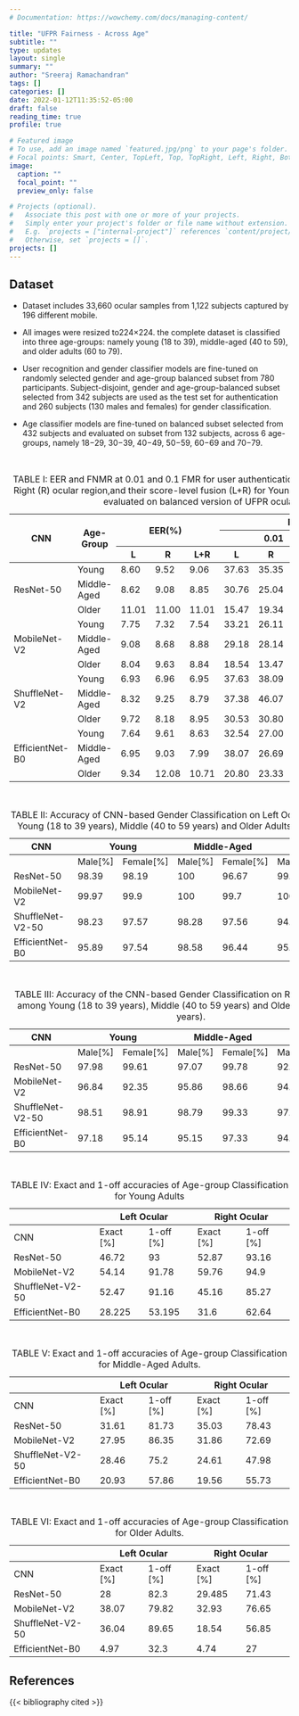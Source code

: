 ```yaml
---
# Documentation: https://wowchemy.com/docs/managing-content/

title: "UFPR Fairness - Across Age"
subtitle: ""
type: updates
layout: single
summary: ""
author: "Sreeraj Ramachandran"
tags: []
categories: []  
date: 2022-01-12T11:35:52-05:00
draft: false
reading_time: true
profile: true

# Featured image
# To use, add an image named `featured.jpg/png` to your page's folder.
# Focal points: Smart, Center, TopLeft, Top, TopRight, Left, Right, BottomLeft, Bottom, BottomRight.
image:
  caption: ""
  focal_point: ""
  preview_only: false

# Projects (optional).
#   Associate this post with one or more of your projects.
#   Simply enter your project's folder or file name without extension.
#   E.g. `projects = ["internal-project"]` references `content/project/deep-learning/index.md`.
#   Otherwise, set `projects = []`.
projects: []
---
```


## Dataset
- Dataset includes 33,660 ocular samples from 1,122 subjects captured by 196 different mobile.

- All images were resized to224×224. the complete dataset is classified into three age-groups: namely young (18 to 39), middle-aged (40 to 59), and older adults (60 to 79).

- User recognition and gender classifier models are fine-tuned on randomly selected gender and age-group balanced subset from 780 participants. Subject-disjoint, gender and age-group-balanced subset selected from 342 subjects are used as the test set for authentication and 260 subjects (130 males and females) for gender classification.

- Age classifier models are fine-tuned on balanced subset selected from 432 subjects and evaluated on subset from 132 subjects, across 6 age-groups, namely 18−29, 30−39, 40−49, 50−59, 60−69 and 70−79.

<br>
<link rel="stylesheet" href="https://cdn.jsdelivr.net/npm/bootstrap@4.0.0/dist/css/bootstrap.min.css" integrity="sha384-Gn5384xqQ1aoWXA+058RXPxPg6fy4IWvTNh0E263XmFcJlSAwiGgFAW/dAiS6JXm" crossorigin="anonymous">


<table class="table text-center table-mod">
<caption class="text-center">TABLE I: EER and FNMR at 0.01 and 0.1 FMR for user authentication using CNN models for Left (L), Right (R) ocular region,and their score-level fusion (L+R) for Young, Middle-Aged and Older adults evaluated on balanced version of UFPR ocular datasets.</caption>
<thead>
  <tr>
    <th class="tg-9wq8" rowspan="3">CNN<br></th>
    <th class="tg-9wq8" rowspan="3">Age-Group<br></th>
    <th class="tg-9wq8" colspan="3" rowspan="2">EER(%)&nbsp;&nbsp;</th>
    <th class="tg-9wq8" colspan="6">FNMR(%) @ FMR</th>
  </tr>
  <tr>
    <th class="tg-kyy7" colspan="3">0.01</th>
    <th class="tg-kyy7" colspan="3">0.1</th>
  </tr>
  <tr>
    <th class="tg-c3ow">L</th>
    <th class="tg-c3ow">R</th>
    <th class="tg-c3ow">L+R</th>
    <th class="tg-c3ow">L</th>
    <th class="tg-c3ow">R</th>
    <th class="tg-c3ow">L+R</th>
    <th class="tg-c3ow">L</th>
    <th class="tg-c3ow">R</th>
    <th class="tg-c3ow">L+R</th>
  </tr>
</thead>
<tbody>
  <tr>
    <td class="tg-kyy7" rowspan="3">ResNet-50</td>
    <td class="tg-abip">Young</td>
    <td class="tg-abip">8.60</td>
    <td class="tg-abip">9.52</td>
    <td class="tg-abip">9.06</td>
    <td class="tg-abip">37.63</td>
    <td class="tg-abip">35.35</td>
    <td class="tg-abip">36.49</td>
    <td class="tg-abip">53.74</td>
    <td class="tg-abip">54.03</td>
    <td class="tg-abip">53.89</td>
  </tr>
  <tr>
    <td class="tg-c3ow">Middle-Aged</td>
    <td class="tg-c3ow">8.62</td>
    <td class="tg-c3ow">9.08</td>
    <td class="tg-c3ow">8.85</td>
    <td class="tg-c3ow">30.76</td>
    <td class="tg-c3ow">25.04</td>
    <td class="tg-c3ow">27.9</td>
    <td class="tg-c3ow">52.23</td>
    <td class="tg-c3ow">48.55</td>
    <td class="tg-c3ow">50.39</td>
  </tr>
  <tr>
    <td class="tg-abip">Older</td>
    <td class="tg-abip">11.01</td>
    <td class="tg-abip">11.00</td>
    <td class="tg-abip">11.01</td>
    <td class="tg-abip">15.47</td>
    <td class="tg-abip">19.34</td>
    <td class="tg-abip">17.405</td>
    <td class="tg-abip">30.67</td>
    <td class="tg-abip">30.67</td>
    <td class="tg-abip">30.67</td>
  </tr>
  <tr>
    <td class="tg-9wq8" rowspan="3">MobileNet-V2</td>
    <td class="tg-c3ow">Young</td>
    <td class="tg-c3ow">7.75</td>
    <td class="tg-c3ow">7.32</td>
    <td class="tg-c3ow">7.54</td>
    <td class="tg-c3ow">33.21</td>
    <td class="tg-c3ow">26.11</td>
    <td class="tg-c3ow">29.66</td>
    <td class="tg-c3ow">51.61</td>
    <td class="tg-c3ow">48.28</td>
    <td class="tg-c3ow">49.95</td>
  </tr>
  <tr>
    <td class="tg-abip">Middle-Aged</td>
    <td class="tg-abip">9.08</td>
    <td class="tg-abip">8.68</td>
    <td class="tg-abip">8.88</td>
    <td class="tg-abip">29.18</td>
    <td class="tg-abip">28.14</td>
    <td class="tg-abip">28.66</td>
    <td class="tg-abip">51.17</td>
    <td class="tg-abip">51.31</td>
    <td class="tg-abip">51.24</td>
  </tr>
  <tr>
    <td class="tg-c3ow">Older</td>
    <td class="tg-c3ow">8.04</td>
    <td class="tg-c3ow">9.63</td>
    <td class="tg-c3ow">8.84</td>
    <td class="tg-c3ow">18.54</td>
    <td class="tg-c3ow">13.47</td>
    <td class="tg-c3ow">16.005</td>
    <td class="tg-c3ow">39.47</td>
    <td class="tg-c3ow">36.00</td>
    <td class="tg-c3ow">37.74</td>
  </tr>
  <tr>
    <td class="tg-kyy7" rowspan="3">ShuffleNet-V2</td>
    <td class="tg-abip">Young</td>
    <td class="tg-abip">6.93</td>
    <td class="tg-abip">6.96</td>
    <td class="tg-abip">6.95</td>
    <td class="tg-abip">37.63</td>
    <td class="tg-abip">38.09</td>
    <td class="tg-abip">37.86</td>
    <td class="tg-abip">56.44</td>
    <td class="tg-abip">56.26</td>
    <td class="tg-abip">56.35</td>
  </tr>
  <tr>
    <td class="tg-c3ow">Middle-Aged</td>
    <td class="tg-c3ow">8.32</td>
    <td class="tg-c3ow">9.25</td>
    <td class="tg-c3ow">8.79</td>
    <td class="tg-c3ow">37.38</td>
    <td class="tg-c3ow">46.07</td>
    <td class="tg-c3ow">41.73</td>
    <td class="tg-c3ow">55.08</td>
    <td class="tg-c3ow">61.10</td>
    <td class="tg-c3ow">58.09</td>
  </tr>
  <tr>
    <td class="tg-abip">Older</td>
    <td class="tg-abip">9.72</td>
    <td class="tg-abip">8.18</td>
    <td class="tg-abip">8.95</td>
    <td class="tg-abip">30.53</td>
    <td class="tg-abip">30.80</td>
    <td class="tg-abip">30.67</td>
    <td class="tg-abip">44.93</td>
    <td class="tg-abip">53.47</td>
    <td class="tg-abip">49.20</td>
  </tr>
  <tr>
    <td class="tg-9wq8" rowspan="3">EfficientNet-B0</td>
    <td class="tg-c3ow">Young</td>
    <td class="tg-c3ow">7.64</td>
    <td class="tg-c3ow">9.61</td>
    <td class="tg-c3ow">8.63</td>
    <td class="tg-c3ow">32.54</td>
    <td class="tg-c3ow">27.00</td>
    <td class="tg-c3ow">29.77</td>
    <td class="tg-c3ow">55.40</td>
    <td class="tg-c3ow">48.38</td>
    <td class="tg-c3ow">51.89</td>
  </tr>
  <tr>
    <td class="tg-abip">Middle-Aged</td>
    <td class="tg-abip">6.95</td>
    <td class="tg-abip">9.03</td>
    <td class="tg-abip">7.99</td>
    <td class="tg-abip">38.07</td>
    <td class="tg-abip">26.69</td>
    <td class="tg-abip">32.38</td>
    <td class="tg-abip">49.12</td>
    <td class="tg-abip">49.31</td>
    <td class="tg-abip">49.22</td>
  </tr>
  <tr>
    <td class="tg-c3ow">Older</td>
    <td class="tg-c3ow">9.34</td>
    <td class="tg-c3ow">12.08</td>
    <td class="tg-c3ow">10.71</td>
    <td class="tg-c3ow">20.80</td>
    <td class="tg-c3ow">23.33</td>
    <td class="tg-c3ow">22.065</td>
    <td class="tg-c3ow">39.73</td>
    <td class="tg-c3ow">41.74</td>
    <td class="tg-c3ow">40.74</td>
  </tr>
</tbody>
</table>

<br>

 
<table class="table text-center table-mod">
<caption class="text-center">TABLE II: Accuracy of CNN-based Gender Classification on Left Ocular Region among Young (18 to 39 years), Middle (40
to 59 years) and Older Adults (60 to 79 years).
</caption>
<thead>
  <tr>
    <th class="tg-amwm">CNN</th>
    <th class="tg-amwm" colspan="2">Young</th>
    <th class="tg-amwm" colspan="2">Middle-Aged</th>
    <th class="tg-amwm" colspan="2">Older</th>
  </tr>
</thead>
<tbody>
  <tr>
    <td class="tg-amwm"></td>
    <td class="tg-amwm">Male[%]</td>
    <td class="tg-amwm">Female[%]</td>
    <td class="tg-amwm">Male[%]</td>
    <td class="tg-amwm">Female[%]</td>
    <td class="tg-amwm">Male[%]</td>
    <td class="tg-amwm">Female[%]</td>
  </tr>
  <tr>
    <td class="tg-baqh">ResNet-50</td>
    <td class="tg-baqh">98.39</td>
    <td class="tg-baqh">98.19</td>
    <td class="tg-baqh">100</td>
    <td class="tg-baqh">96.67</td>
    <td class="tg-baqh">99.17</td>
    <td class="tg-baqh">98.06</td>
  </tr>
  <tr>
    <td class="tg-baqh">MobileNet-V2</td>
    <td class="tg-baqh">99.97</td>
    <td class="tg-baqh">99.9</td>
    <td class="tg-baqh">100</td>
    <td class="tg-baqh">99.7</td>
    <td class="tg-baqh">100</td>
    <td class="tg-baqh">100</td>
  </tr>
  <tr>
    <td class="tg-baqh">ShuffleNet-V2-50</td>
    <td class="tg-baqh">98.23</td>
    <td class="tg-baqh">97.57</td>
    <td class="tg-baqh">98.28</td>
    <td class="tg-baqh">97.56</td>
    <td class="tg-baqh">94.76</td>
    <td class="tg-baqh">98.89</td>
  </tr>
  <tr>
    <td class="tg-baqh">EfficientNet-B0</td>
    <td class="tg-baqh">95.89</td>
    <td class="tg-baqh">97.54</td>
    <td class="tg-baqh">98.58</td>
    <td class="tg-baqh">96.44</td>
    <td class="tg-baqh">95.23</td>
    <td class="tg-baqh">86.94</td>
  </tr>
</tbody>
</table>

<br>
<table class="table text-center table-mod">
<caption class="text-center">TABLE III: Accuracy of the CNN-based Gender Classification on Right Ocular Region among Young (18 to 39 years), Middle
(40 to 59 years) and Older Adults (60 to 79 years).</caption>
<thead>
  <tr>
    <th class="tg-7btt">CNN</th>
    <th class="tg-7btt" colspan="2">Young</th>
    <th class="tg-7btt" colspan="2">Middle-Aged</th>
    <th class="tg-7btt" colspan="2">Older</th>
  </tr>
</thead>
<tbody>
  <tr>
    <td class="tg-7btt"></td>
    <td class="tg-7btt">Male[%]</td>
    <td class="tg-7btt">Female[%]</td>
    <td class="tg-7btt">Male[%]</td>
    <td class="tg-7btt">Female[%]</td>
    <td class="tg-7btt">Male[%]</td>
    <td class="tg-7btt">Female[%]</td>
  </tr>
  <tr>
    <td class="tg-c3ow">ResNet-50</td>
    <td class="tg-c3ow">97.98</td>
    <td class="tg-c3ow">99.61</td>
    <td class="tg-c3ow">97.07</td>
    <td class="tg-c3ow">99.78</td>
    <td class="tg-c3ow">92.86</td>
    <td class="tg-c3ow">98.61</td>
  </tr>
  <tr>
    <td class="tg-c3ow">MobileNet-V2</td>
    <td class="tg-c3ow">96.84</td>
    <td class="tg-c3ow">92.35</td>
    <td class="tg-c3ow">95.86</td>
    <td class="tg-c3ow">98.66</td>
    <td class="tg-c3ow">94.76</td>
    <td class="tg-c3ow">97.5</td>
  </tr>
  <tr>
    <td class="tg-c3ow">ShuffleNet-V2-50</td>
    <td class="tg-c3ow">98.51</td>
    <td class="tg-c3ow">98.91</td>
    <td class="tg-c3ow">98.79</td>
    <td class="tg-c3ow">99.33</td>
    <td class="tg-c3ow">97.38</td>
    <td class="tg-c3ow">98.61</td>
  </tr>
  <tr>
    <td class="tg-c3ow">EfficientNet-B0</td>
    <td class="tg-c3ow">97.18</td>
    <td class="tg-c3ow">95.14</td>
    <td class="tg-c3ow">95.15</td>
    <td class="tg-c3ow">97.33</td>
    <td class="tg-c3ow">94.52</td>
    <td class="tg-c3ow">90</td>
  </tr>
</tbody>
</table>
<br>
<table class="table text-center table-mod">
<caption class="text-center">TABLE IV: Exact and 1-off accuracies of Age-group Classification for Young Adults</caption>
<thead>
  <tr>
    <th class="tg-baqh"></th>
    <th class="tg-amwm" colspan="2">Left Ocular</th>
    <th class="tg-amwm" colspan="2">Right Ocular</th>
  </tr>
</thead>
<tbody>
  <tr>
    <td class="tg-7btt">CNN</td>
    <td class="tg-7btt">Exact [%] </td>
    <td class="tg-7btt">1-off [%]</td>
    <td class="tg-amwm">Exact [%] </td>
    <td class="tg-amwm">1-off [%]</td>
  </tr>
  <tr>
    <td class="tg-c3ow">ResNet-50</td>
    <td class="tg-c3ow">46.72</td>
    <td class="tg-c3ow">93</td>
    <td class="tg-baqh">52.87</td>
    <td class="tg-baqh">93.16</td>
  </tr>
  <tr>
    <td class="tg-baqh">MobileNet-V2</td>
    <td class="tg-baqh">54.14</td>
    <td class="tg-baqh">91.78</td>
    <td class="tg-baqh">59.76</td>
    <td class="tg-baqh">94.9</td>
  </tr>
  <tr>
    <td class="tg-baqh">ShuffleNet-V2-50</td>
    <td class="tg-baqh">52.47</td>
    <td class="tg-baqh">91.16</td>
    <td class="tg-baqh">45.16</td>
    <td class="tg-baqh">85.27</td>
  </tr>
  <tr>
    <td class="tg-c3ow">EfficientNet-B0</td>
    <td class="tg-c3ow">28.225</td>
    <td class="tg-c3ow">53.195</td>
    <td class="tg-baqh">31.6</td>
    <td class="tg-baqh">62.64</td>
  </tr>
</tbody>
</table>

<br>
<table class="table text-center table-mod">
<caption class="text-center">TABLE V: Exact and 1-off accuracies of Age-group Classification for Middle-Aged Adults.</caption>
<thead>
  <tr>
    <th class="tg-baqh"></th>
    <th class="tg-amwm" colspan="2">Left Ocular</th>
    <th class="tg-amwm" colspan="2">Right Ocular</th>
  </tr>
</thead>
<tbody>
  <tr>
    <td class="tg-7btt">CNN</td>
    <td class="tg-7btt">Exact [%] </td>
    <td class="tg-7btt">1-off [%]</td>
    <td class="tg-amwm">Exact [%] </td>
    <td class="tg-amwm">1-off [%]</td>
  </tr>
  <tr>
    <td class="tg-c3ow">ResNet-50</td>
    <td class="tg-c3ow">31.61</td>
    <td class="tg-c3ow">81.73</td>
    <td class="tg-baqh">35.03</td>
    <td class="tg-baqh">78.43</td>
  </tr>
  <tr>
    <td class="tg-baqh">MobileNet-V2</td>
    <td class="tg-baqh">27.95</td>
    <td class="tg-baqh">86.35</td>
    <td class="tg-baqh">31.86</td>
    <td class="tg-baqh">72.69</td>
  </tr>
  <tr>
    <td class="tg-baqh">ShuffleNet-V2-50</td>
    <td class="tg-baqh">28.46</td>
    <td class="tg-baqh">75.2</td>
    <td class="tg-baqh">24.61</td>
    <td class="tg-baqh">47.98</td>
  </tr>
  <tr>
    <td class="tg-c3ow">EfficientNet-B0</td>
    <td class="tg-c3ow">20.93</td>
    <td class="tg-c3ow">57.86</td>
    <td class="tg-baqh">19.56</td>
    <td class="tg-baqh">55.73</td>
  </tr>
</tbody>
</table>

<br>
<table class="table text-center table-mod">
<caption class="text-center">TABLE VI: Exact and 1-off accuracies of Age-group Classification for Older Adults.</caption>
<thead>
  <tr>
    <th class="tg-baqh"></th>
    <th class="tg-amwm" colspan="2">Left Ocular</th>
    <th class="tg-amwm" colspan="2">Right Ocular</th>
  </tr>
</thead>
<tbody>
  <tr>
    <td class="tg-7btt">CNN</td>
    <td class="tg-7btt">Exact [%] </td>
    <td class="tg-7btt">1-off [%]</td>
    <td class="tg-amwm">Exact [%] </td>
    <td class="tg-amwm">1-off [%]</td>
  </tr>
  <tr>
    <td class="tg-c3ow">ResNet-50</td>
    <td class="tg-c3ow">28</td>
    <td class="tg-c3ow">82.3</td>
    <td class="tg-baqh">29.485</td>
    <td class="tg-baqh">71.43</td>
  </tr>
  <tr>
    <td class="tg-baqh">MobileNet-V2</td>
    <td class="tg-baqh">38.07</td>
    <td class="tg-baqh">79.82</td>
    <td class="tg-baqh">32.93</td>
    <td class="tg-baqh">76.65</td>
  </tr>
  <tr>
    <td class="tg-baqh">ShuffleNet-V2-50</td>
    <td class="tg-baqh">36.04</td>
    <td class="tg-baqh">89.65</td>
    <td class="tg-baqh">18.54</td>
    <td class="tg-baqh">56.85</td>
  </tr>
  <tr>
    <td class="tg-c3ow">EfficientNet-B0</td>
    <td class="tg-c3ow">4.97</td>
    <td class="tg-c3ow">32.3</td>
    <td class="tg-baqh">4.74</td>
    <td class="tg-baqh">27</td>
  </tr>
</tbody>
</table>


## References

{{< bibliography cited >}}
